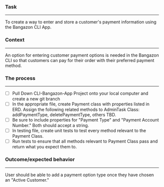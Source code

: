 ### Task
---
To create a way to enter and store a customer's payment information using the Bangazon CLI App.

### Context
---
An option for entering customer payment options is needed in the Bangazon CLI so that customers can pay for their order with their preferred payment method.

### The process 
---
- [ ] Pull Down CLI-Bangazon-App Project onto your local computer and create a new git branch
- [ ] In the appropriate file, create Payment class with properties listed in ERD. Assign the following related methods to AdminTask Class: addPaymentType, deletePaymentType, others TBD.
- [ ] Be sure to include properties for "Payment Type" and "Payment Account Number." Both should accept a string.
-  [ ] In testing file, create unit tests to test every method relevant to the Payment Class.
-  [ ] Run tests to ensure that all methods relevant to Payment Class pass and return what you expect them to.

### Outcome/expected behavior
---
User should be able to add a payment option type once they have chosen an "Active Customer."
